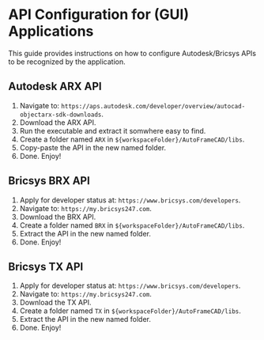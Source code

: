 # API Configuration for (GUI) Applications

This guide provides instructions on how to configure Autodesk/Bricsys APIs to be recognized by the application.

## Autodesk ARX API

1. Navigate to: `https://aps.autodesk.com/developer/overview/autocad-objectarx-sdk-downloads`.
2. Download the ARX API.
3. Run the executable and extract it somwhere easy to find.
4. Create a folder named `ARX` in `${workspaceFolder}/AutoFrameCAD/libs`.
5. Copy-paste the API in the new named folder.
6. Done. Enjoy!

## Bricsys BRX API

1. Apply for developer status at: `https://www.bricsys.com/developers`.
2. Navigate to: `https://my.bricsys247.com`.
3. Download the BRX API.
4. Create a folder named `BRX` in `${workspaceFolder}/AutoFrameCAD/libs`.
5. Extract the API in the new named folder.
6. Done. Enjoy!

## Bricsys TX API

1. Apply for developer status at: `https://www.bricsys.com/developers`.
2. Navigate to: `https://my.bricsys247.com`.
3. Download the TX API.
4. Create a folder named `TX` in `${workspaceFolder}/AutoFrameCAD/libs`.
5. Extract the API in the new named folder.
6. Done. Enjoy!
